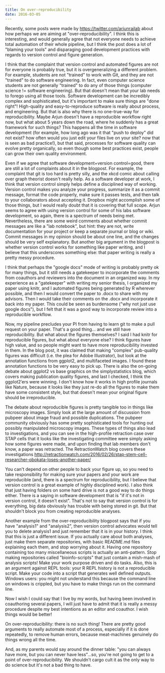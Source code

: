 ```yaml
---
title: On over-reproducibility
date: 2016-03-05
---
```


Recently, some posts were made by https://twitter.com/arjunrajlab about how
perhaps we are aiming at "over-reproducibility". I think this is interesting,
and would generally agree that not everyone needs to achieve total automation of
their whole pipeline, but I think the post does a lot of "blaming your tools"
and disparaging good development practices with regards to version control and
figure generation.

I think that the complaint that version control and automated figures are not
for everyone is probably true, but it is overgeneralizing a different problem.
For example, students are not "trained" to work with Git, and they are not
"trained" to do software engineering. In fact, even computer science students
are not generally "trained" to do any of those things (computer science !=
software engineering). But that doesn't mean that your lab needs to forego using
all those tools. Software development can be incredibly complex and
sophisticated, but it's important to make sure things are "done right"!
High-quality and easy-to-reproduce software is really about process, and
engineering. But that is also why there is no one-true-way for reproducibility.
Maybe Arjun doesn't have a reproducible workflow right now, but what about 5
years down the road, where he suddenly has a great framework for such things?
This happens all the time in software development (for example, how long ago was
it that "push to deploy" did not exist? how often would you just edit your files
live on your site? now that is seen as bad practice!), but that said, processes
for software quality can evolve pretty organically, so even though some best
practices exist, people can grow their own quality environment.

Even if we agree that software development+version control=good, there are still
a lot of complaints about it in the blogpost. For example, the complaint that
git is too hard is pretty silly, and the xkcd comic about calling over graph
theorist doesn't really help. As a software developer at work, I think that
version control simply helps define a disciplined way of working. Version
control makes you analyze your progress, summarize it as a commit message,
format the code properly, make sure it passes tests, and then talk to your
collaborators about accepting it. Dropbox might accomplish some of those things,
but I would really doubt that it is covering that full scope. Arjun seems to
agree with using version control for some of his labs software development, so
again, there is a spectrum of needs being met. Nevertheless, there are some
weird comments about whether commit messages are like a "lab notebook", but
hint: they are not, write documentation for your project or keep a separate
journal or blog or wiki. Commit messages in my opinion should be about one line,
and the changes should be very self explanatory. But another big argument in the
blogpost is whether version control works for something like paper writing, and
I believe that this underscores something else: that paper writing is really a
pretty messy procedure.

I think that perhaps the "google docs" mode of writing is probably pretty ok for
many things, but it still needs a gatekeeper to incorporate the comments from
coauthors and reviewers into the document in an organized way. In my experience
as a "gatekeeper" with writing my senior thesis, I organized my paper using
knitr, and I automated figures being generated by R wherever possible, and then
I would convert the paper to .docx to share with my advisors. Then I would take
their comments on the .docx and incorporate it back into my paper. This could be
seen as burdensome ("why not just use google docs"), but I felt that it was a
good way to incorporate review into a reproducible workflow.

Now, my pipeline precludes your PI from having to learn git to make a pull
request on your paper. That's a good thing... and we still have reproducibility.
But what about the figures themselves? I said I had knitr for reproducible
figures, but what about everyone else? I think figures have high value, and so
people might want to have more reproducibility invested in them. In the blog
post, it was claimed that making "complex" pub-quality figures was difficult
(i.e. the plea for Adobe Illustrator), but look at the annotation functions from
ggplot2, and multifaceted images. I found these annotation functions to be very
easy to pick up. There is also the on-going debate about ggplot2 vs base
graphics on the simplystatistics blog, which covers making publication quality
figures, and last I checked, I think the ggplot2′ers were winning. I don't know
how it works in high profile journals like Nature, because it looks like they
just re-do all the figures to make them have some consistent style, but that
doesn't mean your original figure should be irreproducible.

The debate about reproducible figures is pretty tangible too in things like
microscopy images. Simply look at the large amount of discussion from pubpeer
about image fraud and possible duplications. The pubpeer community obviously has
some pretty sophisticated tools for hunting out possibly manipulated microscopy
images. These types of things also lead to investigations, and you can see in
the high-profile retraction case over STAP cells that it looks like the
investigating committee were simply asking how some figures were made, and upon
finding that lab members don't know, a paper was retracted. The RetractionWatch
blog covers these investigations
http://retractionwatch.com/2016/02/26/stap-stem-cell-researcher-obokata-loses-another-paper/

You can't depend on other people to back your figure up, so you need to take
responsibility for making sure your papers and your work are reproducible (and,
there is a spectrum for reproducibility, but I believe that version control is a
great example of highly disciplined work). I also think that just having folders
on some hard drive is not a good way to do things either. There is a saying in
software development that is "if it's not in version control, it doesn't exist".
That's not to say that version control is for everything, big data obviously has
trouble with being stored in git. But that shouldn't block you from creating
reproducible analyses.

Another example from the over-reproducibility blogpost says that if you have
"analysis1" and "analysis2", then version control advocates would tell you to
delete analysis1 and just remember that it is in your history. I think that this
is just a different issue. If you actually care about both analyses, just make
them separate repositories, with basic README.md files explaining each them, and
stop worrying about it. Having one repository containing too many miscellaneous
scripts is actually an anti-pattern. Stop making repositories called
"bioinfo-scripts" that just contain a mish-mash of analysis scripts! Make your
work purpose driven and do tasks. Also, this is an argument against REPL tools:
your R REPL history is not a reproducible script. Make your code into a script
that generates well defined outputs. Windows users: you might not understand
this because the command line on windows is crippled, but you have to make
things run on the command line.

Now I wish I could say that I live by my words, but having been involved in
coauthoring several papers, I will just have to admit that it is really a messy
procedure despite my best intentions as an editor and coauthor. I wish things
would be better!

On over-reproducibility: there is no such thing! There are pretty good arguments
to really automate most of a process, especially if it is done repeatedly, to
remove human errors, because meat-machines genuinely do things wrong all the
time.

And, as my parents would say around the dinner table: "you can always have more,
but you can never have less"...so, you're not going to get to a point of
over-reproducibility. We shouldn't cargo cult it as the only way to do science
but it's not a bad thing to have.
